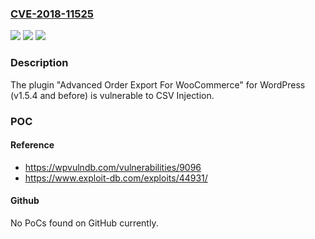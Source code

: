 ### [CVE-2018-11525](https://cve.mitre.org/cgi-bin/cvename.cgi?name=CVE-2018-11525)
![](https://img.shields.io/static/v1?label=Product&message=n%2Fa&color=blue)
![](https://img.shields.io/static/v1?label=Version&message=n%2Fa&color=blue)
![](https://img.shields.io/static/v1?label=Vulnerability&message=n%2Fa&color=brighgreen)

### Description

The plugin "Advanced Order Export For WooCommerce" for WordPress (v1.5.4 and before) is vulnerable to CSV Injection.

### POC

#### Reference
- https://wpvulndb.com/vulnerabilities/9096
- https://www.exploit-db.com/exploits/44931/

#### Github
No PoCs found on GitHub currently.

